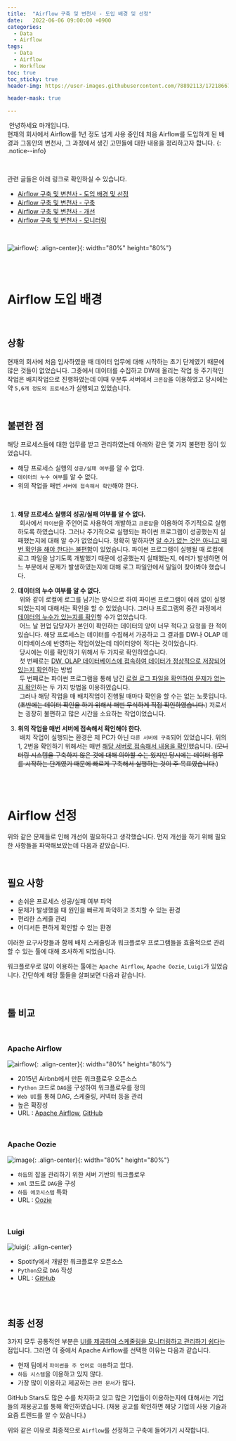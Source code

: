 ```yaml
---
title:  "Airflow 구축 및 변천사 - 도입 배경 및 선정"
date:   2022-06-06 09:00:00 +0900
categories:
  - Data
  - Airflow
tags:
  - Data
  - Airflow
  - Workflow
toc: true
toc_sticky: true
header-img: https://user-images.githubusercontent.com/78892113/172186672-025cb8a1-cddf-4b90-b08c-a8c3634cbb90.png

header-mask: true

---
```


&nbsp;안녕하세요 마개입니다.  
현재의 회사에서 Airflow를 1년 정도 넘게 사용 중인데 처음 Airflow를 도입하게 된 배경과 그동안의 변천사, 그 과정에서 생긴 고민들에 대한 내용을 정리하고자 합니다.
{: .notice--info}

<br>

관련 글들은 아래 링크로 확인하실 수 있습니다.

* <a href="https://magaetube.github.io/data/airflow/Airflow-Setup-Step-Intro/">Airflow 구축 및 변천사 - 도입 배경 및 선정</a>
* <a href="https://magaetube.github.io/data/airflow/Airflow-Setup-Step-Setup/">Airflow 구축 및 변천사 - 구축</a>
* <a href="https://magaetube.github.io/data/airflow/Airflow-Setup-Step-Improvement/">Airflow 구축 및 변천사 - 개선</a>
* <a href="https://magaetube.github.io/data/airflow/Airflow-Setup-Step-Monitoring/">Airflow 구축 및 변천사 - 모니터링</a>

<br>

![airflow](https://user-images.githubusercontent.com/78892113/172186672-025cb8a1-cddf-4b90-b08c-a8c3634cbb90.png){: .align-center}{: width="80%" height="80%"}

<br><br>

# Airflow 도입 배경

<br>

## 상황

현재의 회사에 처음 입사하였을 때 데이터 업무에 대해 시작하는 초기 단계였기 때문에 많은 것들이 없었습니다. 그중에서 데이터를 수집하고 DW에 올리는 작업 등 주기적인 작업은 배치작업으로 진행하였는데 이때 우분투 서버에서 `크론잡`을 이용하였고 당시에는 약 `5,6개 정도의 프로세스`가 실행되고 있었습니다. 

<br>

## 불편한 점 

해당 프로세스들에 대한 업무를 받고 관리하였는데 아래와 같은 몇 가지 불편한 점이 있었습니다.

* 해당 프로세스 실행의 `성공/실패 여부`를 알 수 없다.
* `데이터의 누수 여부`를 알 수 없다.
* 위의 작업을 매번 `서버에 접속해서 확인`해야 한다. 

<br>

1. **해당 프로세스 실행의 성공/실패 여부를 알 수 없다.**  
&nbsp;회사에서 `파이썬`을 주언어로 사용하여 개발하고 `크론잡`을 이용하여 주기적으로 실행하도록 하였습니다. 그러나 주기적으로 실행되는 파이썬 프로그램이 성공했는지 실패했는지에 대해 알 수가 없었습니다. 정확히 말하자면 <u>알 수가 없는 것은 아니고 매번 확인을 해야 한다는 불편함</u>이 있었습니다. 파이썬 프로그램이 실행될 때 로컬에 로그 파일을 남기도록 개발했기 때문에 성공했는지 실패했는지, 에러가 발생하면 어느 부분에서 문제가 발생하였는지에 대해 로그 파일안에서 일일이 찾아봐야 했습니다.

2. **데이터의 누수 여부를 알 수 없다.**  
&nbsp;위와 같이 로컬에 로그를 남기는 방식으로 하여 파이썬 프로그램이 에러 없이 실행되었는지에 대해서는 확인을 할 수 있었습니다. 그러나 프로그램의 중간 과정에서 <u>데이터의 누수가 있는지를  확인</u>할 수가 없었습니다.  
&nbsp;어느 날 현업 담당자가 본인이 확인하는 데이터의 양이 너무 적다고 요청을 한 적이 있습니다. 해당 프로세스는 데이터를 수집해서 가공하고 그 결과를 DW나 OLAP 데이터베이스에 반영하는 작업이었는데 데이터양이 적다는 것이었습니다.  
&nbsp;당시에는 이를 확인하기 위해서 두 가지로 확인하였습니다.  
&nbsp;첫 번째로는 <u>DW, OLAP 데이터베이스에 접속하여 데이터가 정상적으로 저장되어 있는지 확인</u>하는 방법  
&nbsp;두 번째로는 파이썬 프로그램을 통해 남긴 <u>로컬 로그 파일을 확인하여 문제가 없는지 확인</u>하는 두 가지 방법을 이용하였습니다.  
&nbsp;그러나 해당 작업을 매 배치작업이 진행될 때마다 확인을 할 수는 없는 노릇입니다. (~~초반에는 데이터 확인을 하기 위해서 매번 무식하게 직접 확인하였습니다.~~) 저로서는 굉장히 불편하고 많은 시간을 소요하는 작업이었습니다.

3. **위의 작업을 매번 서버에 접속해서 확인해야 한다.**  
&nbsp;배치 작업이 실행되는 환경은 제 PC가 아닌 `다른 서버에 구축`되어 있었습니다. 위의 1, 2번을 확인하기 위해서는 매번 <u>해당 서버로 접속해서 내용을 확인</u>했습니다. (~~모니터링 시스템을 구축하지 않은 것에 대해 의아할 수는 있지만 당시에는 데이터 업무를 시작하는 단계였기 때문에 빠르게 구축해서 실행하는 것이 주 목표였습니다.~~)

<br><br>

# Airflow 선정 

위와 같은 문제들로 인해 개선이 필요하다고 생각했습니다. 먼저 개선을 하기 위해 필요한 사항들을 파악해보았는데 다음과 같았습니다.

<br>

## 필요 사항

* 손쉬운 프로세스 성공/실패 여부 파악
* 문제가 발생했을 때 원인을 빠르게 파악하고 조치할 수 있는 환경
* 편리한 스케줄 관리 
* 어디서든 편하게 확인할 수 있는 환경

이러한 요구사항들과 함께 배치 스케줄링과 워크플로우 프로그램들을 효율적으로 관리할 수 있는 툴에 대해 조사하게 되었습니다. 

워크플로우로 많이 이용하는 툴에는 `Apache Airflow`, `Apache Oozie`, `Luigi`가 있었습니다. 간단하게 해당 툴들을 살펴보면 다음과 같습니다.

<br>

## 툴 비교

<br>

### Apache Airflow

![airflow](https://user-images.githubusercontent.com/78892113/172186672-025cb8a1-cddf-4b90-b08c-a8c3634cbb90.png){: .align-center}{: width="80%" height="80%"} 

* 2015년 Airbnb에서 만든 워크플로우 오픈소스
* `Python` 코드로 `DAG`을 구성하여 워크플로우를 정의
* `Web UI`를 통해 DAG, 스케줄링, 커넥터 등을 관리
* 높은 확장성 
* URL : <a href="https://airflow.apache.org/">Apache Airflow</a>, <a href="https://github.com/apache/airflow/">GitHub</a>


<br>

### Apache Oozie

![image](https://user-images.githubusercontent.com/78892113/172192514-7152f803-6218-480e-a5bd-9f0a80fd83fb.png){: .align-center}{: width="80%" height="80%"} 

* `하둡`의 잡을 관리하기 위한 서버 기반의 워크플로우
* `xml` 코드로 `DAG`을 구성
* `하둡 에코시스템` 특화
* URL : <a href="https://oozie.apache.org/">Oozie</a>


<br>

### Luigi

![luigi](https://user-images.githubusercontent.com/78892113/172192664-8656eb12-3f74-4b6a-8103-60df4e2d62c7.png){: .align-center}

* Spotify에서 개발한 워크플로우 오픈소스
* `Python`으로 `DAG` 작성 
* URL : <a href="https://github.com/spotify/luigi">GitHub</a>


<br><br>

## 최종 선정

3가지 모두 공통적인 부분은 <u>UI를 제공하여 스케줄링을 모니터링하고 관리하기 쉽다</u>는 점입니다. 그러면 이 중에서 Apache Airflow를 선택한 이유는 다음과 같습니다.  

* 현재 팀에서 ​`파이썬을 주 언어로 이용`하고 있다.
* `하둡 시스템`을 이용하고 있지 않다.
* 가장 많이 이용하고 제공하는 `관련 문서​`가 많다. 

GitHub Stars도 많은 수를 차지하고 있고 많은 기업들이 이용하는지에 대해서는 기업들의 채용공고를 통해 확인하였습니다. (채용 공고를 확인하면 해당 기업의 사용 기술과 요즘 트렌드를 알 수 있습니다.)

위와 같은 이유로 최종적으로 `Airflow`를 선정하고 구축에 들어가기 시작합니다. 